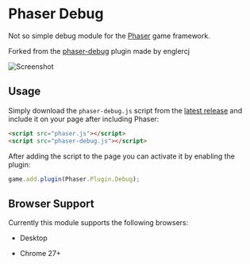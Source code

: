 # Phaser Debug

Not so simple debug module for the [Phaser][0] game framework.

Forked from the [phaser-debug][2] plugin made by englercj

![Screenshot][1]

[0]: https://github.com/photonstorm/phaser
[1]: https://dl.dropboxusercontent.com/u/1810371/pics/phaser-debug.png
[2]: https://github.com/englercj/phaser-debug
## Usage

Simply download the `phaser-debug.js` script from the [latest release][10] and include it on your page
after including Phaser:

```html
<script src="phaser.js"></script>
<script src="phaser-debug.js"></script>
```

After adding the script to the page you can activate it by enabling the plugin:

```js
game.add.plugin(Phaser.Plugin.Debug);
```

[10]: https://github.com/orange-games/phaser-advanced-debug/releases

## Browser Support

Currently this module supports the following browsers:

 - Desktop
  * Chrome 27+
